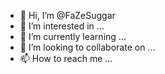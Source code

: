 - 👋 Hi, I’m @FaZeSuggar
- 👀 I’m interested in ...
- 🌱 I’m currently learning ...
- 💞️ I’m looking to collaborate on ...
- 📫 How to reach me ...

<!---
FaZeSuggar/FaZeSuggar is a ✨ special ✨ repository because its `README.md` (this file) appears on your GitHub profile.
You can click the Preview link to take a look at your changes.
--->

